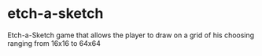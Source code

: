 # etch-a-sketch
Etch-a-Sketch game that allows the player to draw on a grid of his choosing ranging from 16x16 to 64x64
